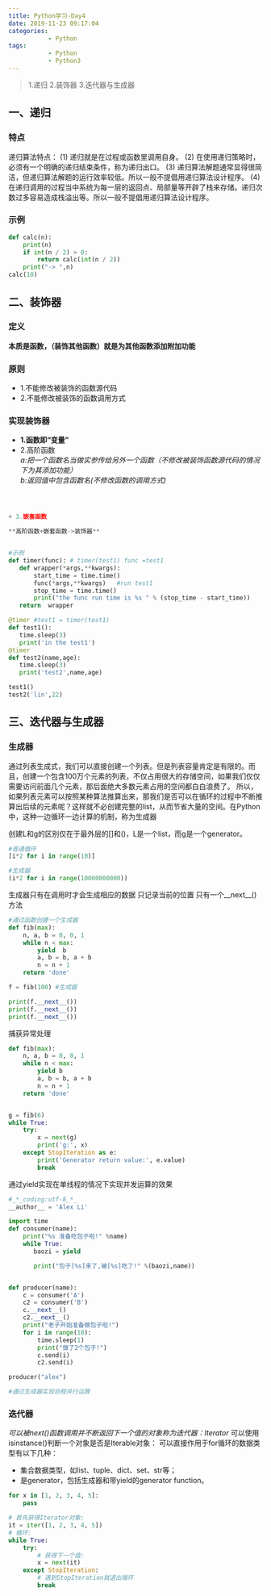 ```yaml
---
title: Python学习-Day4
date: 2019-11-23 09:17:04
categories: 
           - Python
tags:
           - Python
           - Python3
---
```


> 1.递归
> 2.装饰器
> 3.迭代器与生成器


## 一、递归

### 特点
递归算法特点：
(1) 递归就是在过程或函数里调用自身。
(2) 在使用递归策略时，必须有一个明确的递归结束条件，称为递归出口。
(3) 递归算法解题通常显得很简洁，但递归算法解题的运行效率较低。所以一般不提倡用递归算法设计程序。
(4) 在递归调用的过程当中系统为每一层的返回点、局部量等开辟了栈来存储。递归次数过多容易造成栈溢出等。所以一般不提倡用递归算法设计程序。
### 示例

```python
def calc(n):
    print(n)
    if int(n / 2) > 0:
        return calc(int(n / 2))
    print("-> ",n)
calc(10)

```

## 二、装饰器

### 定义
**本质是函数，（装饰其他函数）就是为其他函数添加附加功能**
### 原则
+ 1.不能修改被装饰的函数源代码  
+ 2.不能修改被装饰的函数调用方式

### 实现装饰器
+ **1.函数即“变量”**
+ 2.高阶函数  
 *a:把一个函数名当做实参传给另外一个函数（不修改被装饰函数源代码的情况下为其添加功能）  
 b:返回值中包含函数名(不修改函数的调用方式)*
 ```python



+ 3.嵌套函数

 **高阶函数+嵌套函数->装饰器**


 #示例
def timer(func): # timer(test1) func =test1
    def wrapper(*args,**kwargs):
        start_time = time.time()
        func(*args,**kwargs)   #run test1
        stop_time = time.time()
        print("the func run time is %s " % (stop_time - start_time))
    return  wrapper

@timer #test1 = timer(test1)
def test1():
    time.sleep(3)
    print('in the test1')
@timer
def test2(name,age):
    time.sleep(3)
    print('test2',name,age)

test1()
test2('lin',22)
```

## 三、迭代器与生成器


### 生成器
通过列表生成式，我们可以直接创建一个列表。但是列表容量肯定是有限的。而且，创建一个包含100万个元素的列表，不仅占用很大的存储空间，如果我们仅仅需要访问前面几个元素，那后面绝大多数元素占用的空间都白白浪费了。
所以，如果列表元素可以按照某种算法推算出来，那我们是否可以在循环的过程中不断推算出后续的元素呢？这样就不必创建完整的list，从而节省大量的空间。在Python中，这种一边循环一边计算的机制，称为生成器

创建L和g的区别仅在于最外层的[]和()，L是一个list，而g是一个generator。
```python
#普通循环
[i*2 for i in range(10)]

#生成器
(i*2 for i in range(10000000000))
```

生成器只有在调用时才会生成相应的数据
只记录当前的位置
只有一个__next__()方法


```python
#通过函数创建一个生成器
def fib(max):
    n, a, b = 0, 0, 1
    while n < max:
        yield  b
        a, b = b, a + b
        n = n + 1
    return 'done'

f = fib(100) #生成器

print(f.__next__())
print(f.__next__())
print(f.__next__())
```

捕获异常处理
```python
def fib(max):
    n, a, b = 0, 0, 1
    while n < max:
        yield b
        a, b = b, a + b
        n = n + 1
    return 'done'


g = fib(6)
while True:
    try:
        x = next(g)
        print('g:', x)
    except StopIteration as e:
        print('Generator return value:', e.value)
        break

```

通过yield实现在单线程的情况下实现并发运算的效果　
```python
#_*_coding:utf-8_*_
__author__ = 'Alex Li'

import time
def consumer(name):
    print("%s 准备吃包子啦!" %name)
    while True:
       baozi = yield

       print("包子[%s]来了,被[%s]吃了!" %(baozi,name))


def producer(name):
    c = consumer('A')
    c2 = consumer('B')
    c.__next__()
    c2.__next__()
    print("老子开始准备做包子啦!")
    for i in range(10):
        time.sleep(1)
        print("做了2个包子!")
        c.send(i)
        c2.send(i)

producer("alex")

#通过生成器实现协程并行运算
```
### 迭代器
*可以被next()函数调用并不断返回下一个值的对象称为迭代器：Iterator*
可以使用isinstance()判断一个对象是否是Iterable对象：
可以直接作用于for循环的数据类型有以下几种：
+ 集合数据类型，如list、tuple、dict、set、str等；
+ 是generator，包括生成器和带yield的generator function。


```python
for x in [1, 2, 3, 4, 5]:
    pass
```

```python
# 首先获得Iterator对象:
it = iter([1, 2, 3, 4, 5])
# 循环:
while True:
    try:
        # 获得下一个值:
        x = next(it)
    except StopIteration:
        # 遇到StopIteration就退出循环
        break
```